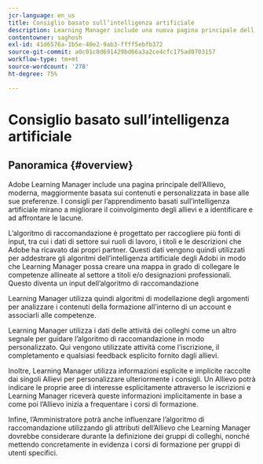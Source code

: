 ```yaml
---
jcr-language: en_us
title: Consiglio basato sull’intelligenza artificiale
description: Learning Manager include una nuova pagina principale dell’Allievo, moderna, maggiormente basata sui contenuti e personalizzata in base alle sue preferenze. I consigli per l’apprendimento basati sull’intelligenza artificiale mirano a migliorare il coinvolgimento degli allievi e a identificare e ad affrontare le lacune.
contentowner: saghosh
exl-id: 41d6576a-1b5e-40e2-9ab3-ffff5ebfb372
source-git-commit: a0c01c0d691429bd66a3a2ce4cfc175ad0703157
workflow-type: tm+mt
source-wordcount: '278'
ht-degree: 75%

---
```


# Consiglio basato sull’intelligenza artificiale

## Panoramica {#overview}

Adobe Learning Manager include una pagina principale dell’Allievo, moderna, maggiormente basata sui contenuti e personalizzata in base alle sue preferenze. I consigli per l’apprendimento basati sull’intelligenza artificiale mirano a migliorare il coinvolgimento degli allievi e a identificare e ad affrontare le lacune.

L’algoritmo di raccomandazione è progettato per raccogliere più fonti di input, tra cui i dati di settore sui ruoli di lavoro, i titoli e le descrizioni che Adobe ha ricavato dai propri partner. Questi dati vengono quindi utilizzati per addestrare gli algoritmi dell’intelligenza artificiale degli Adobi in modo che Learning Manager possa creare una mappa in grado di collegare le competenze allineate al settore a titoli e/o designazioni professionali. Questo diventa un input dell’algoritmo di raccomandazione

Learning Manager utilizza quindi algoritmi di modellazione degli argomenti per analizzare i contenuti della formazione all’interno di un account e associarli alle competenze.

Learning Manager utilizza i dati delle attività dei colleghi come un altro segnale per guidare l’algoritmo di raccomandazione in modo personalizzato. Qui vengono utilizzate attività come l’iscrizione, il completamento e qualsiasi feedback esplicito fornito dagli allievi.

Inoltre, Learning Manager utilizza informazioni esplicite e implicite raccolte dai singoli Allievi per personalizzare ulteriormente i consigli. Un Allievo potrà indicare le proprie aree di interesse esplicitamente attraverso le iscrizioni e Learning Manager riceverà queste informazioni implicitamente in base a come poi l’Allievo inizia a frequentare i corsi di formazione.

Infine, l’Amministratore potrà anche influenzare l’algoritmo di raccomandazione utilizzando gli attributi dell’Allievo che Learning Manager dovrebbe considerare durante la definizione dei gruppi di colleghi, nonché mettendo concretamente in evidenza i corsi di formazione per gruppi di utenti specifici.
